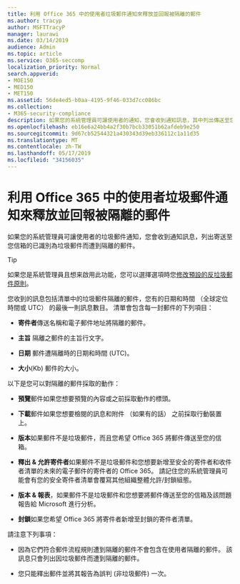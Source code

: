 ```yaml
---
title: 利用 Office 365 中的使用者垃圾郵件通知來釋放並回報被隔離的郵件
ms.author: tracyp
author: MSFTTracyP
manager: laurawi
ms.date: 03/14/2019
audience: Admin
ms.topic: article
ms.service: O365-seccomp
localization_priority: Normal
search.appverid:
- MOE150
- MED150
- MET150
ms.assetid: 56de4ed5-b0aa-4195-9f46-033d7cc086bc
ms.collection:
- M365-security-compliance
description: 如果您的系統管理員可讓使用者的通知，您會收到通知訊息，其中列出傳送至您的信箱已識別為垃圾郵件、 大量或網路釣魚郵件提交之郵件。 您可以釋出或回報郵件之後收到通知。
ms.openlocfilehash: eb16e6a24bb4a2f30b7bcb33051b62afdeb9e250
ms.sourcegitcommit: 9d67cb52544321a430343d39eb336112c1a11d35
ms.translationtype: MT
ms.contentlocale: zh-TW
ms.lasthandoff: 05/17/2019
ms.locfileid: "34156035"
---
```

# <a name="use-user-spam-notifications-to-release-and-report-quarantined-messages-in-office-365"></a>利用 Office 365 中的使用者垃圾郵件通知來釋放並回報被隔離的郵件

如果您的系統管理員可讓使用者的垃圾郵件通知，您會收到通知訊息，列出寄送至您信箱的已識別為垃圾郵件而遭到隔離的郵件。
  
> [!TIP]
> 如果您是系統管理員且想来啟用此功能，您可以選擇選項時您[修改預設的反垃圾郵件原則](https://go.microsoft.com/fwlink/?LinkId=800313)。 
  
您收到的訊息包括清單中的垃圾郵件隔離的郵件，您有的日期和時間 （全球定位時間或 UTC） 的最後一則訊息數目。 清單會包含每一封郵件的下列項目：
  
- **寄件者**傳送名稱和電子郵件地址將隔離的郵件。 
    
- **主旨** 隔離之郵件的主旨行文字。 
    
- **日期** 郵件遭隔離時的日期和時間 (UTC)。 
    
- **大小**(Kb) 郵件的大小。 
    
以下是您可以對隔離的郵件採取的動作：

- **預覽**郵件如果您想要預覽的內容或之前採取動作的標頭。

- **下載**郵件如果您想要檢閱的訊息和附件 （如果有的話） 之前採取行動裝置上。

- **版本**如果郵件不是垃圾郵件，而且您希望 Office 365 將郵件傳送至您的信箱。

- **釋出 & 允許寄件者**如果郵件不是垃圾郵件和您想要新增至安全的寄件者和收件者清單的未來的電子郵件的寄件者的 Office 365。 請記住您的系統管理員可能會有您的安全寄件者清單會覆寫其他組織整體允許/封鎖組態。

- **版本 & 報表**，如果郵件不是垃圾郵件和您想要將郵件傳送至您的信箱及該問題報告給 Microsoft 進行分析。

- **封鎖**如果您希望 Office 365 將寄件者新增至封鎖的寄件者清單。

請注意下列事項：
  
- 因為它們符合郵件流程規則遭到隔離的郵件不會包含在使用者隔離的郵件。 該訊息只會列出因垃圾郵件而遭到隔離的郵件。
    
- 您只能釋出郵件並將其報告為誤判 (非垃圾郵件)   一次。
    

